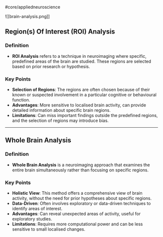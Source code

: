 #core/appliedneuroscience

![[brain-analysis.png]]

## Region(s) Of Interest (ROI) Analysis

### Definition

- **ROI Analysis** refers to a technique in neuroimaging where specific, predefined areas of the brain are studied. These regions are selected based on prior research or hypothesis.

### Key Points

- **Selection of Regions**: The regions are often chosen because of their known or suspected involvement in a particular cognitive or behavioural function.
- **Advantages**: More sensitive to localised brain activity, can provide detailed information about specific brain regions.
- **Limitations**: Can miss important findings outside the predefined regions, and the selection of regions may introduce bias.

---

## Whole Brain Analysis

### Definition

- **Whole Brain Analysis** is a neuroimaging approach that examines the entire brain simultaneously rather than focusing on specific regions.

### Key Points

- **Holistic View**: This method offers a comprehensive view of brain activity, without the need for prior hypotheses about specific regions.
- **Data-Driven**: Often involves exploratory or data-driven techniques to identify areas of interest.
- **Advantages**: Can reveal unexpected areas of activity, useful for exploratory studies.
- **Limitations**: Requires more computational power and can be less sensitive to small localised changes.
